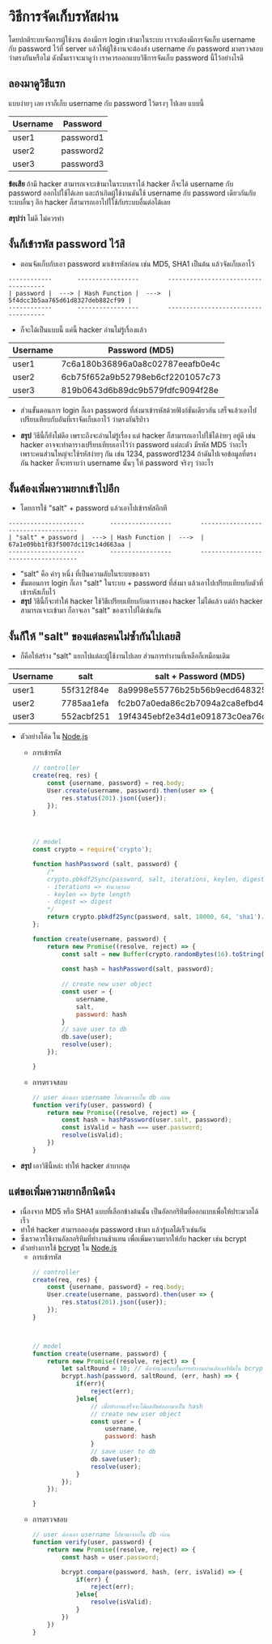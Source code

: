 # วิธีการจัดเก็บรหัสผ่าน #

โดยปกติระบบจัดการผู้ใช้งาน ต้องมีการ login เข้ามาในระบบ เราจะต้องมีการจัดเก็บ username กับ password ไว้ที่ server แล้วให้ผู้ใช้งานจะต้องส่ง username กับ password มาตรวจสอบว่าตรงกันหรือไม่ ดังนั้นเราจะมาดูว่า เราควรออกแบบวิธีการจัดเก็บ password นี้ไว้อย่างไรดี

## ลองมาดูวิธีแรก ##
แบบง่ายๆ เลย เราก็เก็บ username กับ password ไว้ตรงๆ ไปเลย แบบนี้

Username | Password
---------|----------
user1 | password1
user2 | password2
user3 | password3

**ข้อเสีย** ถ้ามี hacker สามารถเจาะเข้ามาในระบบเราได้ hacker ก็จะได้ username กับ password ออกไปใช้ได้เลย และถ้าเกิดผู้ใช้งานดันใช้ username กับ password เดียวกันกับระบบอื่นๆ อีก hacker ก็สามารถเอาไปใใช้กับระบบอื่นต่อได้เลย

**สรุปว่า** ไม่ดี ไม่ควรทำ

## งั้นก็เข้ารหัส password ไว้สิ ##
- ตอนจัดเก็บกับเอา password มาเข้ารหัสก่อน เช่น MD5, SHA1 เป็นต้น แล้วจัดเก็บเอาไว้ 
```
------------       -----------------        ------------------------------------
| password |  ---> | Hash Function |  --->  | 5f4dcc3b5aa765d61d8327deb882cf99 |
------------       -----------------        ------------------------------------
```
- ก็จะได้เป็นแบบนี้ แค่นี้ hacker อ่านไม่รู้เรื่องแล้ว

Username | Password (MD5)
---------|----------
user1 | 7c6a180b36896a0a8c02787eeafb0e4c
user2 | 6cb75f652a9b52798eb6cf2201057c73
user3 | 819b0643d6b89dc9b579fdfc9094f28e

- ส่วนขั้นตอนการ login ก็เอา password ที่ส่งมาเข้ารหัสด้วยฟังก์ชันเดียวกัน เสร็จแล้วเอาไปเปรียบเทียบกับอันที่เราจัดเก็บเอาไว้ ว่าตรงกันรึป่าว

- **สรุป** วิธีนี้ก็ยังไม่ดีอ เพราะถึงจะอ่านไม่รู้เรื่อง แต่ hacker ก็สามารถเอาไปใช้ได้ง่ายๆ อยู่ดี เช่น hacker อาจจะทำตารางเปรียบเทียบเอาไว้ว่า password แต่ละตัว มีรหัส MD5 ว่าอะไร เพราะคนส่วนใหญ่จะใช้รหัสง่ายๆ กัน เช่น 1234, password1234 ถ้าดันไปเจอข้อมูลที่ตรงกัน hacker ก็จะทราบว่า username นั้นๆ ให้ password จริงๆ ว่าอะไร

## งั้นต้องเพิ่มความยากเข้าไปอีก ##
- โดยการใช้ "salt" + password แล้วเอาไปเข้ารหัสอีกที
```
---------------------       -----------------        ------------------------------------
| "salt" + password |  ---> | Hash Function |  --->  | 67a1e09bb1f83f5007dc119c14d663aa |
---------------------       -----------------        ------------------------------------
```
- "salt" คือ ค่าๆ หนึ่ง ที่เป็นความลับในระบบของเรา
- ขั้นตอนการ login ก็เอา "salt" ในระบบ + password ที่ส่งมา แล้วเอาไปเปรียบเทียบกับตัวที่เข้ารหัสเก็บไว้
- **สรุป** วิธีนี้ก็จะทำให้ hacker ใช้วิธีเปรียบเทียบกับตารางของ hacker ไม่ได้แล้ว แต่ถ้า hacker สามารถเจาะเข้ามา ก็อาจเอา "salt" ของเราไปได้เช่นกัน

## งั้นก็ให้ "salt" ของแต่ละคนไม่ซ้ำกันไปเลยสิ ##
- ก็คือให้สร้าง "salt" แยกไปแต่ละผู้ใช้งานไปเลย ส่วนการทำงานที่เหลือก็เหมือนเดิม

Username | salt | salt + Password (MD5)
---------|----------|----------
user1 | 55f312f84e | 8a9998e55776b25b56b9ecd648325c34
user2 | 7785aa1efa | fc2b07a0eda86c2b7094a2ca8efbd49b
user3 | 552acbf251 | 19f4345ebf2e34d1e091873c0ea76c12

- ตัวอย่างโค้ด ใน [Node.js](./Node.js)
  - การเข้ารหัส
    ```javascript
    // controller
    create(req, res) {
        const {username, password} = req.body;
        User.create(username, password).then(user => {
            res.status(201).json({user});
        });
    }



    // model
    const crypto = require('crypto');

    function hashPassword (salt, password) {
        /*
        crypto.pbkdf2Sync(password, salt, iterations, keylen, digest)
        - iterations => จำนวนรอบ
        - keylen => byte length
        - digest => digest
        */
        return crypto.pbkdf2Sync(password, salt, 10000, 64, 'sha1').toString('base64');
    };

    function create(username, password) {
        return new Promise((resolve, reject) => {
            const salt = new Buffer(crypto.randomBytes(16).toString('base64'), 'base64');
            
            const hash = hashPassword(salt, password);
            
            // create new user object
            const user = {
                username,
                salt,
                password: hash
            }
            // save user to db
            db.save(user);
            resolve(user);
        });

    }
    
    ```
  - การตรวจสอบ
    ```javascript
    // user ต้องเอา username ไปหามาจากใน db ก่อน
    function verify(user, password) {
        return new Promise((resolve, reject) => {
            const hash = hashPassword(user.salt, password);
            const isValid = hash === user.password;
            resolve(isValid);
        })
    }
    ```

- **สรุป** เอาวิธีนี้หล่ะ ทำให้ hacker ลำบากสุด

## แต่ขอเพิ่มความยากอีกนิดนึง ##
- เนื่องจาก MD5 หรือ SHA1 แบบที่เลือกข้างต้นนั้น เป็นอัลกอริทึมที่ออกแบบเพื่อให้ประมวลได้เร็ว
- ทำให้ hacker สามารถลองสุ่ม password เข้ามา แล้วรู้ผลได้เร็วเช่นกัน
- ซึ่งเราควรใช้งานอัลกอริทึมที่ทำงานช้าแทน เพื่อเพิ่มความยากให้กับ hacker เช่น bcrypt
- ตัวอย่างการใช้ [bcrypt](https://www.npmjs.com/package/bcrypt) ใน [Node.js](./Node.js)
  - การเข้ารหัส
    ```javascript
    // controller
    create(req, res) {
        const {username, password} = req.body;
        User.create(username, password).then(user => {
            res.status(201).json({user});
        });
    }



    // model
    function create(username, password) {
        return new Promise((resolve, reject) => {
            let saltRound = 10; // คือจำนวนรอบในการทำงานผ่านอัลกอริทึมใน bcrypt 10 = 2 ยกกำลัง 10 รอบ
            bcrypt.hash(password, saltRound, (err, hash) => {
                if(err){
                    reject(err);
                }else{
                    // เมื่อทำงานเสร็จจะได้ผลลัพธ์ออกมาเป็น hash 
                    // create new user object
                    const user = {
                        username,
                        password: hash
                    }
                    // save user to db
                    db.save(user);
                    resolve(user);
                }            
            });
        });

    }
    
    ```
  - การตรวจสอบ
    ```javascript
    // user ต้องเอา username ไปหามาจากใน db ก่อน
    function verify(user, password) {
        return new Promise((resolve, reject) => {
            const hash = user.password;

            bcrypt.compare(password, hash, (err, isValid) => {
                if(err) {
                    reject(err);
                }else{
                    resolve(isValid);
                }
            })
        })
    }
    ```